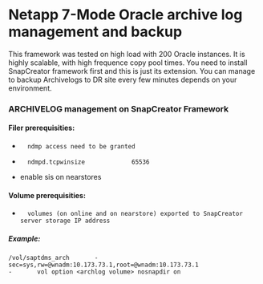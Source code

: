 # Netapp 7-Mode Oracle archive log management and backup

This framework was tested on high load with 200 Oracle instances. It is highly scalable, with high frequence copy pool times.
You need to install SnapCreator framework first and this is just its extension. You can manage to backup Archivelogs to DR site every few minutes depends on your environment.

### ARCHIVELOG management on SnapCreator Framework
#### Filer prerequisities:
-       ndmp access need to be granted
-       ndmpd.tcpwinsize             65536
- enable sis on nearstores

#### Volume prerequisities:
-       volumes (on online and on nearstore) exported to SnapCreator server storage IP address

##### Example:
```
/vol/saptdms_arch       -sec=sys,rw=@wnadm:10.173.73.1,root=@wnadm:10.173.73.1
-       vol option <archlog volume> nosnapdir on
```


